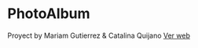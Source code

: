 ﻿# PhotoAlbum
Proyect by 
Mariam Gutierrez & Catalina Quijano
[Ver web]([https://www.ejemplo.com](https://mariamgutierrez.github.io/PhotoAlbum/))

